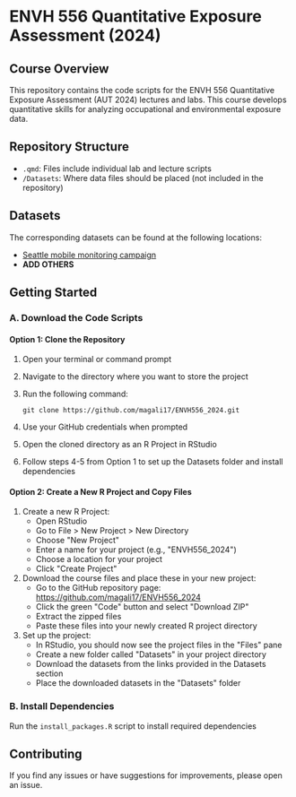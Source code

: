 # ENVH 556 Quantitative Exposure Assessment (2024)

## Course Overview

This repository contains the code scripts for the ENVH 556 Quantitative Exposure Assessment (AUT 2024) lectures and labs. This course develops quantitative skills for analyzing occupational and environmental exposure data.

## Repository Structure

-   `.qmd`: Files include individual lab and lecture scripts
-   `/Datasets`: Where data files should be placed (not included in the repository)

## Datasets

The corresponding datasets can be found at the following locations:

-   [Seattle mobile monitoring campaign](https://zenodo.org/records/13761282)
-   **ADD OTHERS**

## Getting Started

### A. Download the Code Scripts

#### Option 1: Clone the Repository

1.  Open your terminal or command prompt

2.  Navigate to the directory where you want to store the project

3.  Run the following command:

    ```         
    git clone https://github.com/magali17/ENVH556_2024.git
    ```

4.  Use your GitHub credentials when prompted

5.  Open the cloned directory as an R Project in RStudio

6.  Follow steps 4-5 from Option 1 to set up the Datasets folder and install dependencies

#### Option 2: Create a New R Project and Copy Files

1.  Create a new R Project:
    -   Open RStudio
    -   Go to File \> New Project \> New Directory
    -   Choose "New Project"
    -   Enter a name for your project (e.g., "ENVH556_2024")
    -   Choose a location for your project
    -   Click "Create Project"
2.  Download the course files and place these in your new project:
    -   Go to the GitHub repository page: https://github.com/magali17/ENVH556_2024 
    -   Click the green "Code" button and select "Download ZIP"
    -   Extract the zipped files
    -   Paste these files into your newly created R project directory
3.  Set up the project:
    -   In RStudio, you should now see the project files in the "Files" pane
    -   Create a new folder called "Datasets" in your project directory
    -   Download the datasets from the links provided in the Datasets section
    -   Place the downloaded datasets in the "Datasets" folder

### B. Install Dependencies

Run the `install_packages.R` script to install required dependencies

## 

## Contributing

If you find any issues or have suggestions for improvements, please open an issue.
